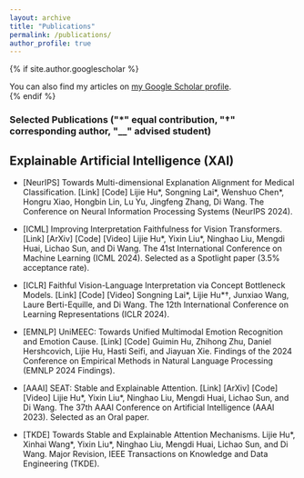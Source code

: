 ```yaml
---
layout: archive
title: "Publications"
permalink: /publications/
author_profile: true
---
```


{% if site.author.googlescholar %}
  <div class="wordwrap">You can also find my articles on <a href="{{site.author.googlescholar}}">my Google Scholar profile</a>.</div>
{% endif %}

### Selected Publications ("*" equal contribution, "†" corresponding author, "__" advised student)
## Explainable Artificial Intelligence (XAI)
- [NeurIPS] Towards Multi-dimensional Explanation Alignment for Medical Classification. [Link] [Code]
Lijie Hu*, Songning Lai*, Wenshuo Chen*, Hongru Xiao, Hongbin Lin, Lu Yu, Jingfeng Zhang, Di Wang.
The Conference on Neural Information Processing Systems (NeurIPS 2024).

- [ICML] Improving Interpretation Faithfulness for Vision Transformers. [Link] [ArXiv] [Code] [Video]
Lijie Hu*, Yixin Liu*, Ninghao Liu, Mengdi Huai, Lichao Sun, and Di Wang.
The 41st International Conference on Machine Learning (ICML 2024).
Selected as a Spotlight paper (3.5% acceptance rate).

- [ICLR] Faithful Vision-Language Interpretation via Concept Bottleneck Models. [Link] [Code] [Video]
Songning Lai*, Lijie Hu*†, Junxiao Wang, Laure Berti-Equille, and Di Wang.
The 12th International Conference on Learning Representations (ICLR 2024).

- [EMNLP] UniMEEC: Towards Unified Multimodal Emotion Recognition and Emotion Cause. [Link] [Code]
Guimin Hu, Zhihong Zhu, Daniel Hershcovich, Lijie Hu, Hasti Seifi, and Jiayuan Xie.
Findings of the 2024 Conference on Empirical Methods in Natural Language Processing (EMNLP 2024 Findings).

- [AAAI] SEAT: Stable and Explainable Attention. [Link] [ArXiv] [Code] [Video]
Lijie Hu*, Yixin Liu*, Ninghao Liu, Mengdi Huai, Lichao Sun, and Di Wang.
The 37th AAAI Conference on Artificial Intelligence (AAAI 2023).
Selected as an Oral paper.

- [TKDE] Towards Stable and Explainable Attention Mechanisms.
Lijie Hu*, Xinhai Wang*, Yixin Liu*, Ninghao Liu, Mengdi Huai, Lichao Sun, and Di Wang.
Major Revision, IEEE Transactions on Knowledge and Data Engineering (TKDE).
